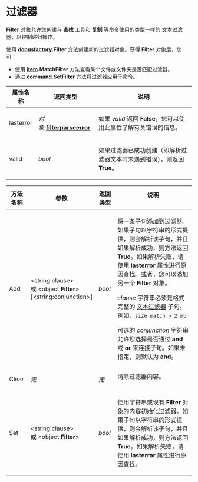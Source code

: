 # 过滤器

**Filter** 对象允许您创建与 **查找** 工具和 **复制** 等命令使用的类型一样的 [文本过滤器](/Manual/file_operations/filtered_operations/textual_filters.zh.md)，以控制递归操作。

使用 **[dopusfactory](dopusfactory.zh.md).Filter** 方法创建新的过滤器对象。获得 **Filter** 对象后，您可：

- 使用 **[item](item.zh.md).MatchFilter** 方法查看某个文件或文件夹是否匹配过滤器。
- 通过 **[command](command.zh.md).SetFilter** 方法将过滤器应用于命令。

<table>
<thead><tr><th>
属性名称</th><th>
返回类型</th><th>
说明
</th></tr></thead><tbody><tr><td>
lasterror</td><td>

*对象:***[filterparseerror](filterparseerror.zh.md)**</td><td>

如果 *valid* 返回 **False**，您可以使用此属性了解有关错误的信息。
</td></tr><tr><td>
valid</td><td>

*bool*</td><td>

如果过滤器已成功创建（即解析过滤器文本时未遇到错误），则返回 **True**。
</td></tr></tbody>
</table>

<table>
<thead><tr><th>
方法名称</th><th>

**参数**</th><th>
返回类型</th><th>
说明
</th></tr></thead><tbody><tr><td>
Add</td><td>

\<string:clause\>  
或 \<object:**Filter**\>  
\[\<string:conjunction\>\]</td><td>

*bool*</td><td>

将一条子句添加到过滤器。如果子句以字符串的形式提供，则会解析该子句，并且如果解析成功，则方法返回 **True**。如果解析失败，请使用 **lasterror** 属性进行原因查找。或者，您可以添加另一个 **Filter** 对象。

*clause* 字符串必须是格式完整的 [文本过滤器](/Manual/file_operations/filtered_operations/textual_filters.zh.md) 子句。例如，`size match > 2 mb`

可选的 *conjunction* 字符串允许您选择是否通过 **and** 或 **or** 来连接子句。如果未指定，则默认为 **and**。
</td></tr><tr><td>
Clear</td><td>

*无*</td><td>

*无*</td><td>
清除过滤器内容。
</td></tr><tr><td>
Set</td><td>

\<string:clause\>  
或 \<object:**Filter**\></td><td>

*bool*</td><td>

使用字符串或现有 **Filter** 对象的内容初始化过滤器。如果子句以字符串的形式提供，则会解析该子句，并且如果解析成功，则方法返回 **True**。如果解析失败，请使用 **lasterror** 属性进行原因查找。
</td></tr></tbody>
</table>